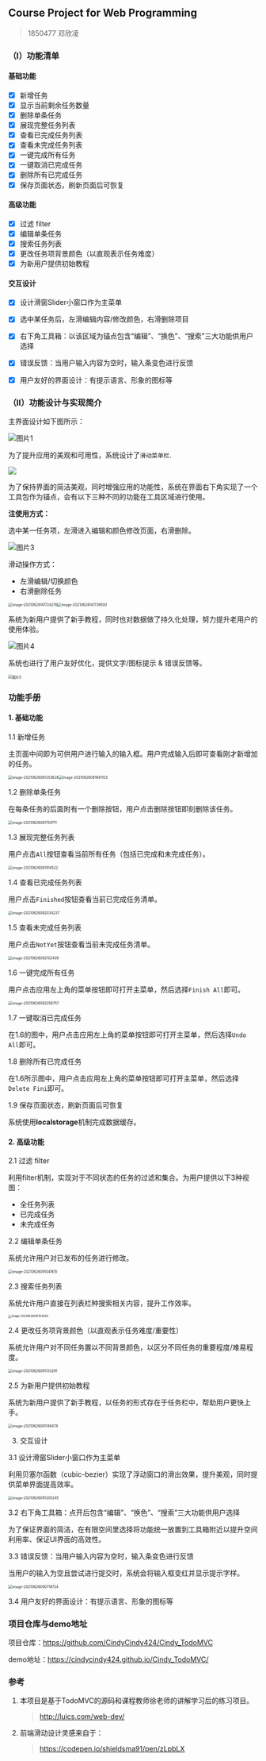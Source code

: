 ## Course Project for Web Programming 

> 1850477 邓欣凌

### （Ⅰ）功能清单

#### 基础功能

- [x] 新增任务
- [x] 显示当前剩余任务数量
- [x] 删除单条任务
- [x] 展现完整任务列表
- [x] 查看已完成任务列表
- [x] 查看未完成任务列表
- [x] 一键完成所有任务
- [x] 一键取消已完成任务
- [x] 删除所有已完成任务
- [x] 保存页面状态，刷新页面后可恢复

#### 高级功能

- [x] 过滤 filter
- [x] 编辑单条任务
- [x] 搜索任务列表
- [x] 更改任务项背景颜色（以直观表示任务难度）
- [x] 为新用户提供初始教程

#### 交互设计

- [x] 设计滑窗Slider小窗口作为主菜单
- [x] 选中某任务后，左滑编辑内容/修改颜色，右滑删除项目
- [x] 右下角工具箱：以该区域为锚点包含“编辑”、“换色”、“搜索”三大功能供用户选择
- [x] 错误反馈：当用户输入内容为空时，输入条变色进行反馈
- [x] 用户友好的界面设计：有提示语言、形象的图标等



### （Ⅱ）功能设计与实现简介

主界面设计如下图所示：

![图片1](D:\我的D盘\同济大学\大三下\脚本程序设计\pic\图片1.png)



为了提升应用的美观和可用性，系统设计了`滑动菜单栏`.

![](D:\我的D盘\同济大学\大三下\脚本程序设计\pic\图片2.png)



为了保持界面的简洁美观，同时增强应用的功能性，系统在界面右下角实现了一个工具包作为锚点，会有以下三种不同的功能在工具区域进行使用。

**注使用方式：**

选中某一任务项，左滑进入编辑和颜色修改页面，右滑删除。

![图片3](D:\我的D盘\同济大学\大三下\脚本程序设计\pic\图片3.png)



滑动操作方式：

- 左滑编辑/切换颜色
- 右滑删除任务

<img src="C:\Users\Cindy Deng\AppData\Roaming\Typora\typora-user-images\image-20210628141724276.png" alt="image-20210628141724276" style="zoom:50%;" /><img src="C:\Users\Cindy Deng\AppData\Roaming\Typora\typora-user-images\image-20210628141739500.png" alt="image-20210628141739500" style="zoom:50%;" />



系统为新用户提供了新手教程，同时也对数据做了持久化处理，努力提升老用户的使用体验。

![图片4](D:\我的D盘\同济大学\大三下\脚本程序设计\pic\图片4.png)



系统也进行了用户友好优化，提供文字/图标提示 & 错误反馈等。

<img src="D:\我的D盘\同济大学\大三下\脚本程序设计\pic\图片5.png" alt="图片5" style="zoom:50%;" />



### 功能手册

#### 1. 基础功能

1.1 新增任务

主页面中间即为可供用户进行输入的输入框。用户完成输入后即可查看刚才新增加的任务。

<img src="C:\Users\Cindy Deng\AppData\Roaming\Typora\typora-user-images\image-20210626081253628.png" alt="image-20210626081253628" style="zoom: 50%;" /><img src="C:\Users\Cindy Deng\AppData\Roaming\Typora\typora-user-images\image-20210626081641103.png" alt="image-20210626081641103" style="zoom:50%;" />



1.2 删除单条任务

在每条任务的后面附有一个删除按钮，用户点击删除按钮即刻删除该任务。

<img src="C:\Users\Cindy Deng\AppData\Roaming\Typora\typora-user-images\image-20210626081759711.png" alt="image-20210626081759711" style="zoom:50%;" />

1.3 展现完整任务列表

用户点击`All`按钮查看当前所有任务（包括已完成和未完成任务）。

<img src="C:\Users\Cindy Deng\AppData\Roaming\Typora\typora-user-images\image-20210626081914522.png" alt="image-20210626081914522" style="zoom:50%;" />

1.4 查看已完成任务列表

用户点击`Finished`按钮查看当前已完成任务清单。

<img src="C:\Users\Cindy Deng\AppData\Roaming\Typora\typora-user-images\image-20210626082034237.png" alt="image-20210626082034237" style="zoom:50%;" />

1.5 查看未完成任务列表

用户点击`NotYet`按钮查看当前未完成任务清单。

<img src="C:\Users\Cindy Deng\AppData\Roaming\Typora\typora-user-images\image-20210626082102439.png" alt="image-20210626082102439" style="zoom:50%;" />



1.6 一键完成所有任务

用户点击应用左上角的菜单按钮即可打开主菜单，然后选择`Finish All`即可。

<img src="C:\Users\Cindy Deng\AppData\Roaming\Typora\typora-user-images\image-20210626082256757.png" alt="image-20210626082256757" style="zoom:50%;" />



1.7 一键取消已完成任务

在1.6的图中，用户点击应用左上角的菜单按钮即可打开主菜单，然后选择`Undo All`即可。



1.8 删除所有已完成任务

在1.6所示图中，用户点击应用左上角的菜单按钮即可打开主菜单，然后选择`Delete Fini`即可。



1.9 保存页面状态，刷新页面后可恢复

系统使用**localstorage**机制完成数据缓存。



#### 2. 高级功能

2.1 过滤 filter

利用filter机制，实现对于不同状态的任务的过滤和集合。为用户提供以下3种视图：

- 全任务列表
- 已完成任务
- 未完成任务



2.2 编辑单条任务

系统允许用户对已发布的任务进行修改。

<img src="C:\Users\Cindy Deng\AppData\Roaming\Typora\typora-user-images\image-20210626091041615.png" alt="image-20210626091041615" style="zoom:50%;" />

2.3 搜索任务列表

系统允许用户直接在列表栏种搜索相关内容，提升工作效率。

<img src="C:\Users\Cindy Deng\AppData\Roaming\Typora\typora-user-images\image-20210626091103839.png" alt="image-20210626091103839" style="zoom:40%;" />



2.4 更改任务项背景颜色（以直观表示任务难度/重要性）

系统允许用户对不同任务置以不同背景颜色，以区分不同任务的重要程度/难易程度。

<img src="C:\Users\Cindy Deng\AppData\Roaming\Typora\typora-user-images\image-20210626091133291.png" alt="image-20210626091133291" style="zoom:50%;" />



2.5 为新用户提供初始教程

系统为新用户提供了新手教程，以任务的形式存在于任务栏中，帮助用户更快上手。

<img src="C:\Users\Cindy Deng\AppData\Roaming\Typora\typora-user-images\image-20210626091146478.png" alt="image-20210626091146478" style="zoom:50%;" />



3. 交互设计

3.1 设计滑窗Slider小窗口作为主菜单

利用贝塞尔函数（cubic-bezier）实现了浮动窗口的滑出效果，提升美观，同时提供菜单界面提高效率。

<img src="C:\Users\Cindy Deng\AppData\Roaming\Typora\typora-user-images\image-20210626091205245.png" alt="image-20210626091205245" style="zoom:50%;" />



3.2 右下角工具箱：点开后包含“编辑”、“换色”、“搜索”三大功能供用户选择

为了保证界面的简洁，在有限空间里选择将功能统一放置到工具箱附近以提升空间利用率、保证UI界面的高效性。



3.3 错误反馈：当用户输入内容为空时，输入条变色进行反馈

当用户的输入为空且尝试进行提交时，系统会将输入框变红并显示提示字样。

<img src="C:\Users\Cindy Deng\AppData\Roaming\Typora\typora-user-images\image-20210626090718724.png" alt="image-20210626090718724" style="zoom:50%;" />



3.4 用户友好的界面设计：有提示语言、形象的图标等



### 项目仓库与demo地址

项目仓库：https://github.com/CindyCindy424/Cindy_TodoMVC

demo地址：https://cindycindy424.github.io/Cindy_TodoMVC/



### 参考

1. 本项目是基于TodoMVC的源码和课程教师徐老师的讲解学习后的练习项目。

   > http://luics.com/web-dev/

2. 前端滑动设计灵感来自于：

   >  https://codepen.io/shieldsma91/pen/zLpbLX

